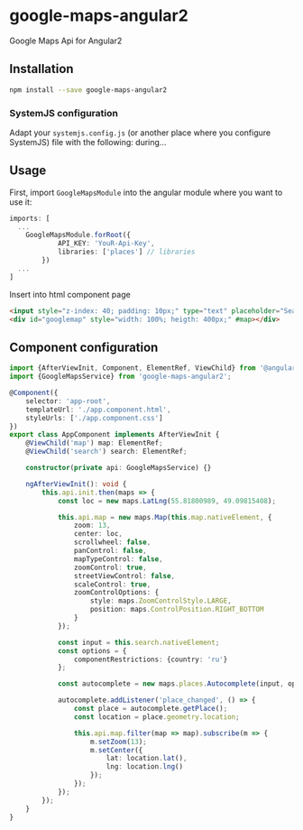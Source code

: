 # google-maps-angular2
Google Maps Api for Angular2

## Installation

```sh
npm install --save google-maps-angular2
```

### SystemJS configuration

Adapt your `systemjs.config.js` (or another place where you configure SystemJS) file with the following:
during...

## Usage

First, import `GoogleMapsModule` into the angular module where you want to use it:

```typescript
imports: [
  ...
    GoogleMapsModule.forRoot({
            API_KEY: 'YouR-Api-Key',
            libraries: ['places'] // libraries
        })
  ...
]
```
Insert into html component page

```html
<input style="z-index: 40; padding: 10px;" type="text" placeholder="Search..." #search>
<div id="googlemap" style="width: 100%; heigth: 400px;" #map></div>
```

## Component configuration

```typescript
import {AfterViewInit, Component, ElementRef, ViewChild} from '@angular/core';
import {GoogleMapsService} from 'google-maps-angular2';

@Component({
    selector: 'app-root',
    templateUrl: './app.component.html',
    styleUrls: ['./app.component.css']
})
export class AppComponent implements AfterViewInit {
    @ViewChild('map') map: ElementRef;
    @ViewChild('search') search: ElementRef;

    constructor(private api: GoogleMapsService) {}

    ngAfterViewInit(): void {
        this.api.init.then(maps => {
            const loc = new maps.LatLng(55.81800989, 49.09815408);

            this.api.map = new maps.Map(this.map.nativeElement, {
                zoom: 13,
                center: loc,
                scrollwheel: false,
                panControl: false,
                mapTypeControl: false,
                zoomControl: true,
                streetViewControl: false,
                scaleControl: true,
                zoomControlOptions: {
                    style: maps.ZoomControlStyle.LARGE,
                    position: maps.ControlPosition.RIGHT_BOTTOM
                }
            });

            const input = this.search.nativeElement;
            const options = {
                componentRestrictions: {country: 'ru'}
            };

            const autocomplete = new maps.places.Autocomplete(input, options);

            autocomplete.addListener('place_changed', () => {
                const place = autocomplete.getPlace();
                const location = place.geometry.location;

                this.api.map.filter(map => map).subscribe(m => {
                    m.setZoom(13);
                    m.setCenter({
                        lat: location.lat(),
                        lng: location.lng()
                    });
                });
            });
        });
    }
}
```
